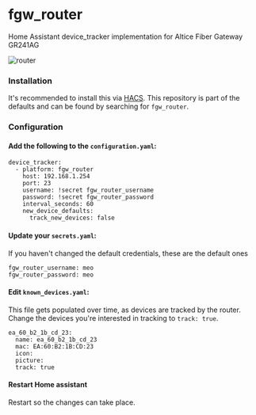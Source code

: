 # fgw_router
Home Assistant device_tracker implementation for Altice Fiber Gateway GR241AG

![router](https://encrypted-tbn0.gstatic.com/images?q=tbn:ANd9GcQbkuz3EpT-XWHLZlPKgxVSAcrZgd8pn8j7yg&usqp=CAU)

### Installation
It's recommended to install this via [HACS](https://github.com/custom-components/hacs).
This repository is part of the defaults and can be found by searching for `fgw_router`.

### Configuration

#### Add the following to the `configuration.yaml`:

```
device_tracker:
  - platform: fgw_router
    host: 192.168.1.254
    port: 23
    username: !secret fgw_router_username
    password: !secret fgw_router_password
    interval_seconds: 60
    new_device_defaults:
      track_new_devices: false
```

#### Update your `secrets.yaml`:

If you haven't changed the default credentials, these are the default ones

```
fgw_router_username: meo
fgw_router_password: meo
```

#### Edit `known_devices.yaml`:

This file gets populated over time, as devices are tracked by the router. 
Change the devices you're interested in tracking to `track: true`.

```
ea_60_b2_1b_cd_23:
  name: ea_60_b2_1b_cd_23
  mac: EA:60:B2:1B:CD:23
  icon:
  picture:
  track: true
```

#### Restart Home assistant

Restart so the changes can take place.
